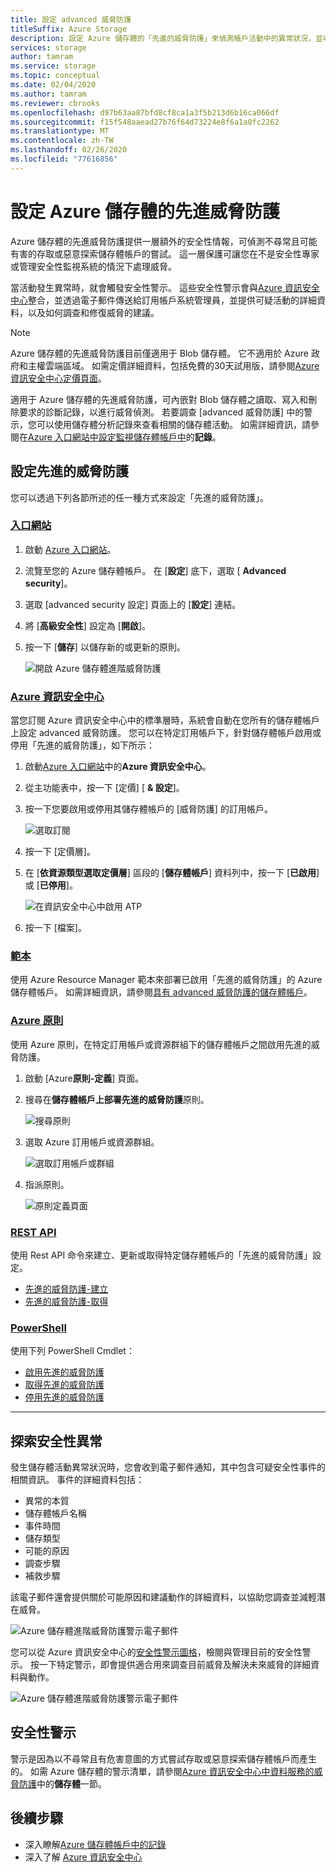 ```yaml
---
title: 設定 advanced 威脅防護
titleSuffix: Azure Storage
description: 設定 Azure 儲存體的「先進的威脅防護」來偵測帳戶活動中的異常狀況，並收到可能有害的帳戶存取嘗試的通知。
services: storage
author: tamram
ms.service: storage
ms.topic: conceptual
ms.date: 02/04/2020
ms.author: tamram
ms.reviewer: cbrooks
ms.openlocfilehash: d97b63aa87bfd8cf8ca1a3f5b213d6b16ca066df
ms.sourcegitcommit: f15f548aaead27b76f64d73224e8f6a1a0fc2262
ms.translationtype: MT
ms.contentlocale: zh-TW
ms.lasthandoff: 02/26/2020
ms.locfileid: "77616856"
---
```

# <a name="configure-advanced-threat-protection-for-azure-storage"></a>設定 Azure 儲存體的先進威脅防護

Azure 儲存體的先進威脅防護提供一層額外的安全性情報，可偵測不尋常且可能有害的存取或惡意探索儲存體帳戶的嘗試。 這一層保護可讓您在不是安全性專家或管理安全性監視系統的情況下處理威脅。

當活動發生異常時，就會觸發安全性警示。 這些安全性警示會與[Azure 資訊安全中心](https://azure.microsoft.com/services/security-center/)整合，並透過電子郵件傳送給訂用帳戶系統管理員，並提供可疑活動的詳細資料，以及如何調查和修復威脅的建議。

> [!NOTE]
> Azure 儲存體的先進威脅防護目前僅適用于 Blob 儲存體。 它不適用於 Azure 政府和主權雲端區域。 如需定價詳細資料，包括免費的30天試用版，請參閱[Azure 資訊安全中心定價頁面]( https://azure.microsoft.com/pricing/details/security-center/)。

適用于 Azure 儲存體的先進威脅防護，可內嵌對 Blob 儲存體之讀取、寫入和刪除要求的診斷記錄，以進行威脅偵測。 若要調查 [advanced 威脅防護] 中的警示，您可以使用儲存體分析記錄來查看相關的儲存體活動。 如需詳細資訊，請參閱在[Azure 入口網站中設定監視儲存體帳戶中](storage-monitor-storage-account.md#configure-logging)的**記錄**。

## <a name="set-up-advanced-threat-protection"></a>設定先進的威脅防護

您可以透過下列各節所述的任一種方式來設定「先進的威脅防護」。

### <a name="portal"></a>[入口網站](#tab/azure-portal)

1. 啟動 [Azure 入口網站](https://portal.azure.com/)。
1. 流覽至您的 Azure 儲存體帳戶。 在 [**設定**] 底下，選取 [ **Advanced security**]。
1. 選取 [advanced security 設定] 頁面上的 [**設定**] 連結。
1. 將 [**高級安全性**] 設定為 [**開啟**]。
1. 按一下 [**儲存**] 以儲存新的或更新的原則。

    ![開啟 Azure 儲存體進階威脅防護](./media/storage-advanced-threat-protection/storage-advanced-threat-protection-turn-on.png)

### <a name="azure-security-center"></a>[Azure 資訊安全中心](#tab/azure-security-center)

當您訂閱 Azure 資訊安全中心中的標準層時，系統會自動在您所有的儲存體帳戶上設定 advanced 威脅防護。 您可以在特定訂用帳戶下，針對儲存體帳戶啟用或停用「先進的威脅防護」，如下所示：

1. 啟動[Azure 入口網站](https://portal.azure.com)中的**Azure 資訊安全中心**。
1. 從主功能表中，按一下 [定價] [ **& 設定**]。
1. 按一下您要啟用或停用其儲存體帳戶的 [威脅防護] 的訂用帳戶。

    ![選取訂閱](./media/storage-advanced-threat-protection/storage-advanced-threat-protection-subscription.png)

1. 按一下 [定價層]。
1. 在 [**依資源類型選取定價層**] 區段的 [**儲存體帳戶**] 資料列中，按一下 [**已啟用**] 或 [**已停用**]。

    ![在資訊安全中心中啟用 ATP](./media/storage-advanced-threat-protection/storage-advanced-threat-protection-pricing2.png)
1. 按一下 [檔案]。

### <a name="template"></a>[範本](#tab/template)

使用 Azure Resource Manager 範本來部署已啟用「先進的威脅防護」的 Azure 儲存體帳戶。 如需詳細資訊，請參閱[具有 advanced 威脅防護的儲存體帳戶](https://azure.microsoft.com/resources/templates/201-storage-advanced-threat-protection-create/)。

### <a name="azure-policy"></a>[Azure 原則](#tab/azure-policy)

使用 Azure 原則，在特定訂用帳戶或資源群組下的儲存體帳戶之間啟用先進的威脅防護。

1. 啟動 [Azure**原則-定義**] 頁面。

1. 搜尋在**儲存體帳戶上部署先進的威脅防護**原則。

     ![搜尋原則](./media/storage-advanced-threat-protection/storage-atp-policy-definitions.png)

1. 選取 Azure 訂用帳戶或資源群組。

    ![選取訂用帳戶或群組](./media/storage-advanced-threat-protection/storage-atp-policy2.png)

1. 指派原則。

    ![原則定義頁面](./media/storage-advanced-threat-protection/storage-atp-policy1.png)

### <a name="rest-api"></a>[REST API](#tab/rest-api)

使用 Rest API 命令來建立、更新或取得特定儲存體帳戶的「先進的威脅防護」設定。

* [先進的威脅防護-建立](https://docs.microsoft.com/rest/api/securitycenter/advancedthreatprotection/create)
* [先進的威脅防護-取得](https://docs.microsoft.com/rest/api/securitycenter/advancedthreatprotection/get)

### <a name="powershell"></a>[PowerShell](#tab/azure-powershell)

使用下列 PowerShell Cmdlet：

* [啟用先進的威脅防護](https://docs.microsoft.com/powershell/module/az.security/enable-azsecurityadvancedthreatprotection)
* [取得先進的威脅防護](https://docs.microsoft.com/powershell/module/az.security/get-azsecurityadvancedthreatprotection)
* [停用先進的威脅防護](https://docs.microsoft.com/powershell/module/az.security/disable-azsecurityadvancedthreatprotection)

---

## <a name="explore-security-anomalies"></a>探索安全性異常

發生儲存體活動異常狀況時，您會收到電子郵件通知，其中包含可疑安全性事件的相關資訊。 事件的詳細資料包括：

* 異常的本質
* 儲存體帳戶名稱
* 事件時間
* 儲存類型
* 可能的原因
* 調查步驟
* 補救步驟

該電子郵件還會提供關於可能原因和建議動作的詳細資料，以協助您調查並減輕潛在威脅。

![Azure 儲存體進階威脅防護警示電子郵件](./media/storage-advanced-threat-protection/storage-advanced-threat-protection-alert-email.png)

您可以從 Azure 資訊安全中心的[安全性警示圖格](../../security-center/security-center-managing-and-responding-alerts.md)，檢閱與管理目前的安全性警示。 按一下特定警示，即會提供適合用來調查目前威脅及解決未來威脅的詳細資料與動作。

![Azure 儲存體進階威脅防護警示電子郵件](./media/storage-advanced-threat-protection/storage-advanced-threat-protection-alert.png)

## <a name="security-alerts"></a>安全性警示

警示是因為以不尋常且有危害意圖的方式嘗試存取或惡意探索儲存體帳戶而產生的。 如需 Azure 儲存體的警示清單，請參閱[Azure 資訊安全中心中資料服務的威脅防護](https://docs.microsoft.com/azure/security-center/alerts-reference#alerts-azurestorage)中的**儲存體**一節。

## <a name="next-steps"></a>後續步驟

* 深入瞭解[Azure 儲存體帳戶中的記錄](/rest/api/storageservices/About-Storage-Analytics-Logging)
* 深入了解 [Azure 資訊安全中心](../../security-center/security-center-intro.md)
